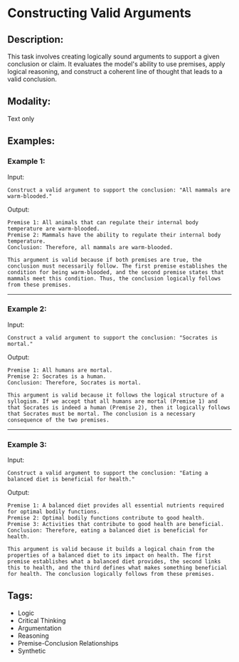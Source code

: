 # Constructing Valid Arguments

## Description:
This task involves creating logically sound arguments to support a given conclusion or claim. It evaluates the model's ability to use premises, apply logical reasoning, and construct a coherent line of thought that leads to a valid conclusion.

## Modality:
Text only

## Examples:

### Example 1:

Input:

```
Construct a valid argument to support the conclusion: "All mammals are warm-blooded."
```

Output:

```
Premise 1: All animals that can regulate their internal body temperature are warm-blooded.
Premise 2: Mammals have the ability to regulate their internal body temperature.
Conclusion: Therefore, all mammals are warm-blooded.

This argument is valid because if both premises are true, the conclusion must necessarily follow. The first premise establishes the condition for being warm-blooded, and the second premise states that mammals meet this condition. Thus, the conclusion logically follows from these premises.
```

---

### Example 2:

Input:

```
Construct a valid argument to support the conclusion: "Socrates is mortal."
```

Output:

```
Premise 1: All humans are mortal.
Premise 2: Socrates is a human.
Conclusion: Therefore, Socrates is mortal.

This argument is valid because it follows the logical structure of a syllogism. If we accept that all humans are mortal (Premise 1) and that Socrates is indeed a human (Premise 2), then it logically follows that Socrates must be mortal. The conclusion is a necessary consequence of the two premises.
```

---

### Example 3:

Input:

```
Construct a valid argument to support the conclusion: "Eating a balanced diet is beneficial for health."
```

Output:

```
Premise 1: A balanced diet provides all essential nutrients required for optimal bodily functions.
Premise 2: Optimal bodily functions contribute to good health.
Premise 3: Activities that contribute to good health are beneficial.
Conclusion: Therefore, eating a balanced diet is beneficial for health.

This argument is valid because it builds a logical chain from the properties of a balanced diet to its impact on health. The first premise establishes what a balanced diet provides, the second links this to health, and the third defines what makes something beneficial for health. The conclusion logically follows from these premises.
```

## Tags:
- Logic
- Critical Thinking
- Argumentation
- Reasoning
- Premise-Conclusion Relationships
- Synthetic